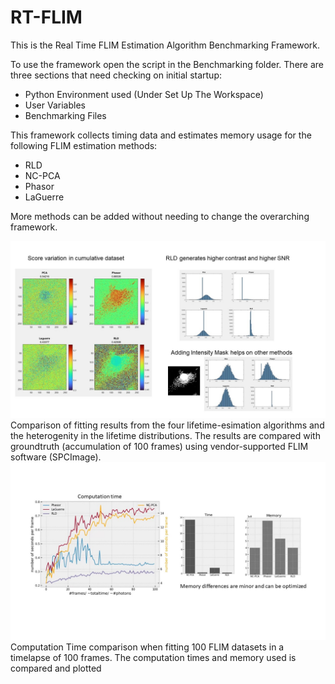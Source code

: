 # RT-FLIM
This is the Real Time FLIM Estimation Algorithm Benchmarking Framework. 

To use the framework open the script in the Benchmarking folder. 
There are three sections that need checking on initial startup:
 - Python Environment used (Under Set Up The Workspace)
 - User Variables
 - Benchmarking Files
 
This framework collects timing data and estimates memory usage for the following FLIM estimation methods:
 - RLD
 - NC-PCA
 - Phasor
 - LaGuerre
 
More methods can be added without needing to change the overarching framework.

![SummarySlide1](Summary/Slide1.JPG)
Comparison of fitting results from the four lifetime-esimation algorithms and the heterogenity in the lifetime distributions. The results are compared with groundtruth (accumulation of 100 frames) using vendor-supported FLIM software (SPCImage).
![SummarySlide2](Summary/Slide2.JPG)
Computation Time comparison when fitting 100 FLIM datasets in a timelapse of 100 frames. The computation times and memory used is compared and plotted